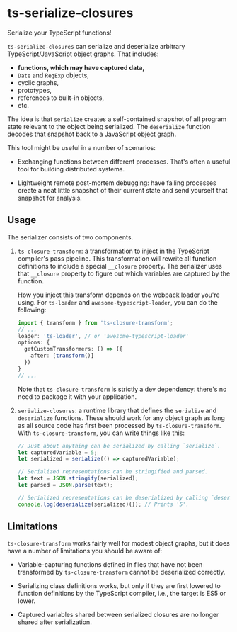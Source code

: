 # ts-serialize-closures

Serialize your TypeScript functions!

`ts-serialize-closures` can serialize and deserialize arbitrary TypeScript/JavaScript object graphs. That includes:

  * **functions, which may have captured data,**
  * `Date` and `RegExp` objects,
  * cyclic graphs,
  * prototypes,
  * references to built-in objects,
  * etc.

The idea is that `serialize` creates a self-contained snapshot of all program state relevant to the object being serialized. The `deserialize` function decodes that snapshot back to a JavaScript object graph.

This tool might be useful in a number of scenarios:

  * Exchanging functions between different processes. That's often a useful tool for building distributed systems.

  * Lightweight remote post-mortem debugging: have failing processes create a neat little snapshot of their current state and send yourself that snapshot for analysis.

## Usage

The serializer consists of two components.

  1. `ts-closure-transform`: a transformation to inject in the TypeScript compiler's pass pipeline. This transformation will rewrite all function definitions to include a special `__closure` property. The serializer uses that `__closure` property to figure out which variables are captured by the function.

      How you inject this transform depends on the webpack loader you're using. For `ts-loader` and `awesome-typescript-loader`, you can do the following:

      ```typescript
      import { transform } from 'ts-closure-transform';
      // ...
      loader: 'ts-loader', // or 'awesome-typescript-loader'
      options: {
        getCustomTransformers: () => ({
          after: [transform()]
        })
      }
      // ...
      ```

      Note that `ts-closure-transform` is strictly a dev dependency: there's no need to package it with your application.

  2. `serialize-closures`: a runtime library that defines the `serialize` and `deserialize` functions. These should work for any object graph as long as all source code has first been processed by `ts-closure-transform`. With `ts-closure-transform`, you can write things like this:

      ```typescript
      // Just about anything can be serialized by calling `serialize`.
      let capturedVariable = 5;
      let serialized = serialize(() => capturedVariable);

      // Serialized representations can be stringified and parsed.
      let text = JSON.stringify(serialized);
      let parsed = JSON.parse(text);

      // Serialized representations can be deserialized by calling `deserialize`.
      console.log(deserialize(serialized)()); // Prints '5'.
      ```

## Limitations

`ts-closure-transform` works fairly well for modest object graphs, but it does have a number of limitations you should be aware of:

  * Variable-capturing functions defined in files that have not been transformed by `ts-closure-transform` cannot be deserialized correctly.

  * Serializing class definitions works, but only if they are first lowered to function definitions by the TypeScript compiler, i.e., the target is ES5 or lower.

  * Captured variables shared between serialized closures are no longer shared after serialization.
